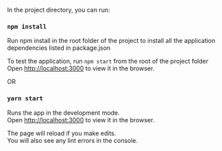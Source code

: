 In the project directory, you can run:

### `npm install`
Run npm install in the root folder of the project to install all the application dependencies listed in package.json

To test the application, run `npm start` from the root of the project folder
Open [http://localhost:3000](http://localhost:3000) to view it in the browser.


OR
### `yarn start`

Runs the app in the development mode.\
Open [http://localhost:3000](http://localhost:3000) to view it in the browser.

The page will reload if you make edits.\
You will also see any lint errors in the console.

